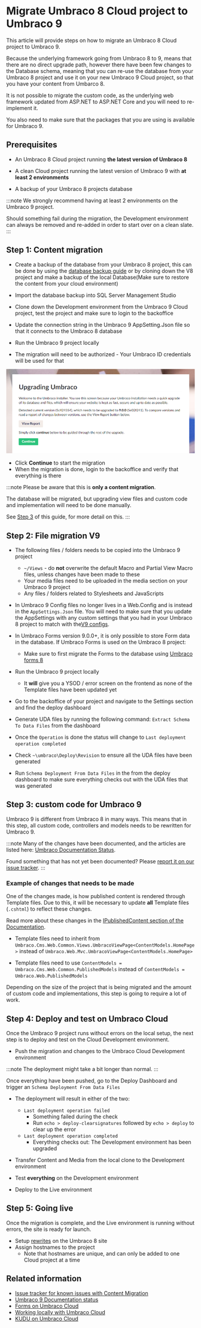 # Migrate Umbraco 8 Cloud project to Umbraco 9

This article will provide steps on how to migrate an Umbraco 8 Cloud project to Umbraco 9.

Because the underlying framework going from Umbraco 8 to 9, means that there are no direct upgrade path, however there have been few changes to the Database schema, meaning that you can re-use the database from your Umbraco 8 project and use it on your new Umbraco 9 Cloud project, so that you have your content from Umbarco 8.

It is not possible to migrate the custom code, as the underlying web framework updated from ASP.NET to ASP.NET Core and you will need to re-implement it.

You also need to make sure that the packages that you are using is available for Umbraco 9.

<!--Removed for now, might move it back as we create a article for V8-9
Read the [general article about Content migration](../../../Getting-Started/Setup/Upgrading/migrating-to-v8#limitations) to learn more about limitations and other things that can come into play when migrating your Umbraco site from 7 to 8.
-->

<!--Needs V9 update
## Video tutorial

<iframe width="800" height="450" src="https://www.youtube.com/embed/videoseries?list=PLG_nqaT-rbpxrVkhlMedRKL9frAVIHlve" frameborder="0" allow="autoplay; encrypted-media" allowfullscreen></iframe>
-->

## Prerequisites

* An Umbraco 8 Cloud project running **the latest version of Umbraco 8**

* A clean Cloud project running the latest version of Umbraco 9 with **at least 2 environments**

* A backup of your Umbraco 8 projects database

:::note
We strongly recommend having at least 2 environments on the Umbraco 9 project.

Should something fail during the migration, the Development environment can always be removed and re-added in order to start over on a clean slate.
:::

## Step 1: Content migration

* Create a backup of the database from your Umbraco 8 project, this can be done by using the [database backup guide](..\..\Databases\Backups) or by cloning down the V8 project and make a backup of the local Database(Make sure to restore the content from your cloud environment)

* Import the database backup into SQL Server Management Studio

* Clone down the Development environment from the Umbraco 9 Cloud project, test the project and make sure to login to the backoffice

* Update the connection string in the Umbraco 9 AppSetting.Json file so that it connects to the Umbraco 8 database

* Run the Umbraco 9 project locally

* The migration will need to be authorized - Your Umbraco ID credentials will be used for that

![Authorize upgrade](images/upgrade-to-9_1.png)

* Click **Continue** to start the migration
* When the migration is done, login to the backoffice and verify that everything is there

:::note
Please be aware that this is **only a content migration**.

The database will be migrated, but upgrading view files and custom code and implementation will need to be done manually.

See [Step 3](#Step-3-setup-custom-code-for-umbraco-8) of this guide, for more detail on this.
:::

## Step 2: File migration V9

* The following files / folders needs to be copied into the Umbraco 9 project
    * `~/Views` - do **not** overwrite the default Macro and Partial View Macro files, unless changes have been made to these
    * Your media files need to be uploaded in the media section on your Umbraco 9 project
    * Any files / folders related to Stylesheets and JavaScripts

* In Umbraco 9 Config files no longer lives in a Web.Config and is instead in the `AppSettings.Json` file. You will need to make sure that you update the AppSettings with any custom settings that you had in your Umbraco 8 project to match with the[V9 configs](../../../Reference/V9-Config/index.md).

* In Umbraco Forms version 9.0.0+, it is only possible to store Form data in the database. If Umbraco Forms is used on the Umbraco 8 project:

    * Make sure to first migrate the Forms to the database using [Umbraco forms 8](../../../Add-ons/UmbracoForms/Developer/Forms-in-the-Database/)

* Run the Umbraco 9 project locally
    * It **will** give you a YSOD / error screen on the frontend as none of the Template files have been updated yet

* Go to the backoffice of your project and navigate to the Settings section and find the deploy dashboard

* Generate UDA files by running the following command: `Extract Schema To Data Files` from the dashboard

* Once the `Operation` is done the status will change to `Last deployment operation completed`

* Check `~\umbraco\Deploy\Revision` to ensure all the UDA files have been generated

* Run `Schema Deployment From Data Files` in the from the deploy dashboard to make sure everything checks out with the UDA files that was generated

## Step 3: custom code for Umbraco 9

Umbraco 9 is different from Umbraco 8 in many ways. This means that in this step, all custom code, controllers and models needs to be rewritten for Umbraco 9.

:::note
Many of the changes have been documented, and the articles are listed here: [Umbraco Documentation Status](/../../../Umbraco9Articles).

Found something that has not yet been documented? Please [report it on our issue tracker](https://github.com/umbraco/UmbracoDocs/issues).
:::

### Example of changes that needs to be made

One of the changes made, is how published content is rendered through Template files. Due to this, it will be necessary to update **all** Template files (`.cshtml`) to reflect these changes.

Read more about these changes in the [IPublishedContent section of the Documentation](../../../Reference/Querying/IPublishedContent/).

* Template files need to inherit from `Umbraco.Cms.Web.Common.Views.UmbracoViewPage<ContentModels.HomePage>` instead of `Umbraco.Web.Mvc.UmbracoViewPage<ContentModels.HomePage>`

* Template files need to use `ContentModels = Umbraco.Cms.Web.Common.PublishedModels` instead of `ContentModels = Umbraco.Web.PublishedModels`

Depending on the size of the project that is being migrated and the amount of custom code and implementations, this step is going to require a lot of work.

## Step 4: Deploy and test on Umbraco Cloud

Once the Umbraco 9 project runs without errors on the local setup, the next step is to deploy and test on the Cloud Development environment.

* Push the migration and changes to the Umbraco Cloud Development environment

:::note
The deployment might take a bit longer than normal.
:::

Once everything have been pushed, go to the Deploy Dashboard and trigger an `Schema Deployment From Data Files`

* The deployment will result in either of the two:
    * `Last deployment operation failed`
        * Something failed during the check
        * Run `echo > deploy-clearsignatures` followed by `echo > deploy` to clear up the error
    * `Last deployment operation completed`
        * Everything checks out: The Development environment has been upgraded

* Transfer Content and Media from the local clone to the Development environment

* Test **everything** on the Development environment

* Deploy to the Live environment

## Step 5: Going live

Once the migration is complete, and the Live environment is running without errors, the site is ready for launch.

* Setup [rewrites](../../../Reference\Routing\IISRewriteRules) on the Umbraco 8 site
* Assign hostnames to the project
    * Note that hostnames are unique, and can only be added to one Cloud project at a time

## Related information

* [Issue tracker for known issues with Content Migration](https://github.com/umbraco/UmbracoDocs/issues)
* [Umbraco 9 Documentation status](../../../Umbraco9Articles)
* [Forms on Umbraco Cloud](../../Deployment/Umbraco-Forms-on-Cloud)
* [Working locally with Umbraco Cloud](../../Set-Up/Working-Locally/)
* [KUDU on Umbraco Cloud](../../Set-Up/Power-Tools/)
